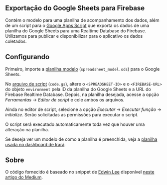 ## Exportação do Google Sheets para Firebase

Contém o modelo para uma planilha de acompanhamento dos dados, além de um script para o [Google Apps Script](http://script.google.com/) que exporta os dados de uma planilha do Google Sheets para uma Realtime Database do Firebase. Utilizamos para publicar e disponibilizar para o aplicativo os dados coletados.

## Configurando

Primeiro, importe a [planilha modelo](spreadsheet_model.ods) (`spreadsheet_model.ods`) para o Google Sheets.

No [arquivo de script](code.gs) (`code.gs`), altere o `<SPREADSHEET-ID>` e o `<FIREBASE-URL>` do objeto `environment` pela ID da planilha do Google Sheets e a URL do Firebase Realtime Database. Depois, na planilha desejada, acesse a opção _Ferramentas_ -> _Editor de script_ e cole ambos os arquivos.

Ainda no editor de script, selecione a opção _Executar_ -> _Executar função_ -> _initialize_. Serão solicitadas as permissões para executar o script.

O script será executado automaticamente toda vez que houver uma alteração na planilha.

Se deseja ver um modelo de como a planilha é preenchida, veja a [planilha usada no dashboard de Irará](https://docs.google.com/spreadsheets/d/1-a543uhVSRItc7P4tZPiHBvz5bwUH0zQLn5b8hNbehg).

## Sobre

O código fornecido é baseado no snippet de [Edwin Lee](https://gist.github.com/edwinlee) disponível [neste artigo do Medium](https://medium.com/firebase-developers/sheets-to-firebase-33132e31935b).

